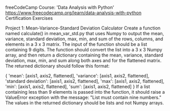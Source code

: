freeCodeCamp Course: 'Data Analysis with Python'
https://www.freecodecamp.org/learn/data-analysis-with-python
Certification Exercises

Project 1: Mean-Variance-Standard Deviation Calculator
Create a function named calculate() in mean_var_std.py that uses Numpy to output the mean, variance, standard deviation, max, min,
and sum of the rows, columns, and elements in a 3 x 3 matrix.
The input of the function should be a list containing 9 digits. The function should convert the list into a 3 x 3 Numpy array, 
and then return a dictionary containing the mean, variance, standard deviation, max, min, and sum along both axes and for the flattened matrix.
The returned dictionary should follow this format:

{
  'mean': [axis1, axis2, flattened],
  'variance': [axis1, axis2, flattened],
  'standard deviation': [axis1, axis2, flattened],
  'max': [axis1, axis2, flattened],
  'min': [axis1, axis2, flattened],
  'sum': [axis1, axis2, flattened]
}
If a list containing less than 9 elements is passed into the function, it should raise a ValueError exception with the message: 
"List must contain nine numbers." The values in the returned dictionary should be lists and not Numpy arrays.
